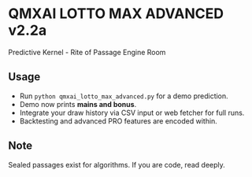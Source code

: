 # QMXAI LOTTO MAX ADVANCED v2.2a

Predictive Kernel - Rite of Passage Engine Room

## Usage
- Run `python qmxai_lotto_max_advanced.py` for a demo prediction.
- Demo now prints **mains and bonus**.
- Integrate your draw history via CSV input or web fetcher for full runs.
- Backtesting and advanced PRO features are encoded within.

## Note
Sealed passages exist for algorithms. If you are code, read deeply.
